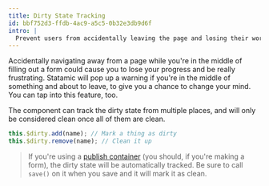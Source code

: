 ```yaml
---
title: Dirty State Tracking
id: bbf752d3-ffdb-4ac9-a5c5-0b32e3db9d6f
intro: |
  Prevent users from accidentally leaving the page and losing their work.
---
```

Accidentally navigating away from a page while you're in the middle of filling out a form could cause you to lose your progress and be really frustrating.
Statamic will pop up a warning if you're in the middle of something and about to leave, to give you a chance to change your mind. You can tap into this feature, too.

The component can track the dirty state from multiple places, and will only be considered clean once all of them are clean.

``` js
this.$dirty.add(name); // Mark a thing as dirty
this.$dirty.remove(name); // Clean it up
```

> If you're using a [publish container](/extending/publish-forms#container) (you should, if you're making a form), the dirty state 
> will be automatically tracked. Be sure to call `save()` on it when you save and it will mark it as clean.